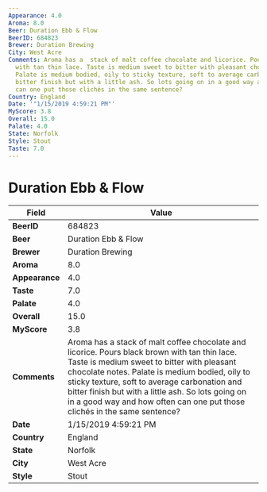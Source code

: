 ```yaml
---
Appearance: 4.0
Aroma: 8.0
Beer: Duration Ebb & Flow
BeerID: 684823
Brewer: Duration Brewing
City: West Acre
Comments: Aroma has a  stack of malt coffee chocolate and licorice. Pours black brown
  with tan thin lace. Taste is medium sweet to bitter with pleasant chocolate notes.
  Palate is medium bodied, oily to sticky texture, soft to average carbonation and
  bitter finish but with a little ash. So lots going on in a good way and how often
  can one put those clichés in the same sentence?
Country: England
Date: '"1/15/2019 4:59:21 PM"'
MyScore: 3.8
Overall: 15.0
Palate: 4.0
State: Norfolk
Style: Stout
Taste: 7.0
---
```


# Duration Ebb & Flow

| Field         | Value |
|---------------|-------|
| **BeerID** | 684823 |
| **Beer** | Duration Ebb & Flow |
| **Brewer** | Duration Brewing |
| **Aroma** | 8.0 |
| **Appearance** | 4.0 |
| **Taste** | 7.0 |
| **Palate** | 4.0 |
| **Overall** | 15.0 |
| **MyScore** | 3.8 |
| **Comments** | Aroma has a  stack of malt coffee chocolate and licorice. Pours black brown with tan thin lace. Taste is medium sweet to bitter with pleasant chocolate notes. Palate is medium bodied, oily to sticky texture, soft to average carbonation and bitter finish but with a little ash. So lots going on in a good way and how often can one put those clichés in the same sentence? |
| **Date** | 1/15/2019 4:59:21 PM |
| **Country** | England |
| **State** | Norfolk |
| **City** | West Acre |
| **Style** | Stout |
